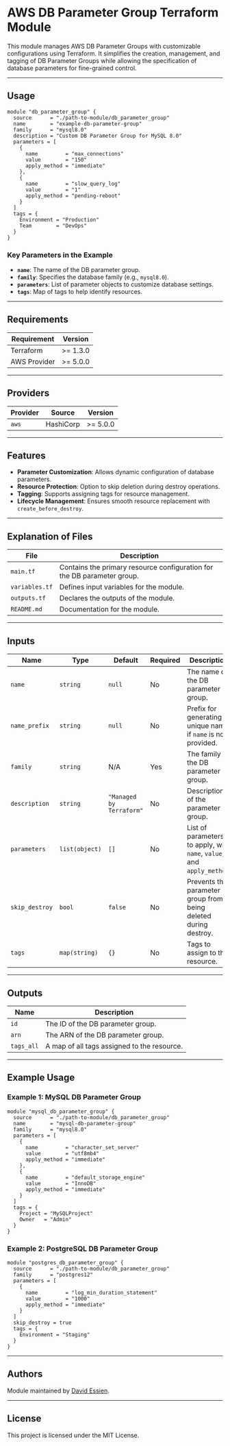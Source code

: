 # AWS DB Parameter Group Terraform Module

This module manages AWS DB Parameter Groups with customizable configurations using Terraform. It simplifies the creation, management, and tagging of DB Parameter Groups while allowing the specification of database parameters for fine-grained control.

---

## **Usage**

```hcl
module "db_parameter_group" {
  source      = "./path-to-module/db_parameter_group"
  name        = "example-db-parameter-group"
  family      = "mysql8.0"
  description = "Custom DB Parameter Group for MySQL 8.0"
  parameters = [
    {
      name         = "max_connections"
      value        = "150"
      apply_method = "immediate"
    },
    {
      name         = "slow_query_log"
      value        = "1"
      apply_method = "pending-reboot"
    }
  ]
  tags = {
    Environment = "Production"
    Team        = "DevOps"
  }
}
```

### Key Parameters in the Example

- **`name`**: The name of the DB parameter group.
- **`family`**: Specifies the database family (e.g., `mysql8.0`).
- **`parameters`**: List of parameter objects to customize database settings.
- **`tags`**: Map of tags to help identify resources.

---

## **Requirements**

| Requirement  | Version  |
| ------------ | -------- |
| Terraform    | >= 1.3.0 |
| AWS Provider | >= 5.0.0 |

---

## **Providers**

| Provider | Source    | Version  |
| -------- | --------- | -------- |
| `aws`    | HashiCorp | >= 5.0.0 |

---

## **Features**

- **Parameter Customization**: Allows dynamic configuration of database parameters.
- **Resource Protection**: Option to skip deletion during destroy operations.
- **Tagging**: Supports assigning tags for resource management.
- **Lifecycle Management**: Ensures smooth resource replacement with `create_before_destroy`.

---

## **Explanation of Files**

| File           | Description                                                             |
| -------------- | ----------------------------------------------------------------------- |
| `main.tf`      | Contains the primary resource configuration for the DB parameter group. |
| `variables.tf` | Defines input variables for the module.                                 |
| `outputs.tf`   | Declares the outputs of the module.                                     |
| `README.md`    | Documentation for the module.                                           |

---

## **Inputs**

| Name           | Type           | Default                  | Required | Description                                                            |
| -------------- | -------------- | ------------------------ | -------- | ---------------------------------------------------------------------- |
| `name`         | `string`       | `null`                   | No       | The name of the DB parameter group.                                    |
| `name_prefix`  | `string`       | `null`                   | No       | Prefix for generating a unique name if `name` is not provided.         |
| `family`       | `string`       | N/A                      | Yes      | The family of the DB parameter group.                                  |
| `description`  | `string`       | `"Managed by Terraform"` | No       | Description of the parameter group.                                    |
| `parameters`   | `list(object)` | `[]`                     | No       | List of parameters to apply, with `name`, `value`, and `apply_method`. |
| `skip_destroy` | `bool`         | `false`                  | No       | Prevents the parameter group from being deleted during destroy.        |
| `tags`         | `map(string)`  | `{}`                     | No       | Tags to assign to the resource.                                        |

---

## **Outputs**

| Name       | Description                                 |
| ---------- | ------------------------------------------- |
| `id`       | The ID of the DB parameter group.           |
| `arn`      | The ARN of the DB parameter group.          |
| `tags_all` | A map of all tags assigned to the resource. |

---

## **Example Usage**

### Example 1: MySQL DB Parameter Group

```hcl
module "mysql_db_parameter_group" {
  source      = "./path-to-module/db_parameter_group"
  name        = "mysql-db-parameter-group"
  family      = "mysql8.0"
  parameters = [
    {
      name         = "character_set_server"
      value        = "utf8mb4"
      apply_method = "immediate"
    },
    {
      name         = "default_storage_engine"
      value        = "InnoDB"
      apply_method = "immediate"
    }
  ]
  tags = {
    Project = "MySQLProject"
    Owner   = "Admin"
  }
}
```

### Example 2: PostgreSQL DB Parameter Group

```hcl
module "postgres_db_parameter_group" {
  source      = "./path-to-module/db_parameter_group"
  family      = "postgres12"
  parameters = [
    {
      name         = "log_min_duration_statement"
      value        = "1000"
      apply_method = "immediate"
    }
  ]
  skip_destroy = true
  tags = {
    Environment = "Staging"
  }
}
```

---

## **Authors**

Module maintained by [David Essien](https://davidessien.com).

---

## **License**

This project is licensed under the MIT License.
